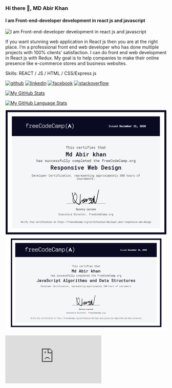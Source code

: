 


### Hi there 👋, MD Abir Khan
#### I am Front-end-developer development in react js and javascript
![I am Front-end-developer development in react js and javascript](https://cdn.filestackcontent.com/G33P8iuoRuinYep5O6dt)

If you want stunning web application in React js then you are at the right place. I’m a professional front end web developer who has done multiple projects with 100% clients’ satisfaction. I can do front end web development in React js with Redux. My goal is to help companies to make their online presence like e-commerce stores and business websites.

Skills:  REACT / JS / HTML / CSS/Express js



[<img src='https://cdn.jsdelivr.net/npm/simple-icons@3.0.1/icons/github.svg' alt='github' height='40'>](https://github.com/https://github.com/Developer-Abir01)  [<img src='https://cdn.jsdelivr.net/npm/simple-icons@3.0.1/icons/linkedin.svg' alt='linkedin' height='40'>](https://www.linkedin.com/in/https://www.linkedin.com/in/md-abir-khan-a09ab41b5//)  [<img src='https://cdn.jsdelivr.net/npm/simple-icons@3.0.1/icons/facebook.svg' alt='facebook' height='40'>](https://www.facebook.com/https://www.facebook.com/profile.php?id=100015328387278)  [<img src='https://cdn.jsdelivr.net/npm/simple-icons@3.0.1/icons/stackoverflow.svg' alt='stackoverflow' height='40'>](https://stackoverflow.com/users/https://stackoverflow.com/users/14390310/md-abir-khan)  


[![My GitHub Stats](https://github-readme-stats.vercel.app/api/?username=AbirKhan&count_private=true&theme=tokyonight&showicons=true)]()


[![My GitHub Language Stats](https://github-readme-stats.vercel.app/api/top-langs/?username=jasongaylord&langs_count=5&theme=tokyonight)]()


![freeCodeCamp](https://github.com/Developer-Abir01/Developer-Abir01/blob/main/Abir%20khan%20eeee.PNG)
![freeCodeCamp](https://github.com/Developer-Abir01/Developer-Abir01/blob/main/javaScripet.PNG)



![Resume](https://github.com/Developer-Abir01/Developer-Abir01/blob/main/front-end-developer-abir-khan.pdf)
